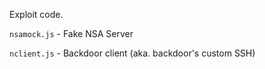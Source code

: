 Exploit code.

`nsamock.js` - Fake NSA Server

`nclient.js` - Backdoor client (aka. backdoor's custom SSH)
